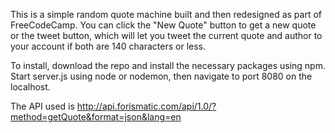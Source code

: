 

This is a simple random quote machine built and then redesigned as part of FreeCodeCamp. You can click the "New Quote" button to get a new quote or the tweet button, which will let you tweet the current quote and author to your account if both are 140 characters or less.

To install, download the repo and install the necessary packages using npm. Start server.js using node or nodemon, then navigate to port 8080 on the localhost.

The API used is http://api.forismatic.com/api/1.0/?method=getQuote&format=json&lang=en